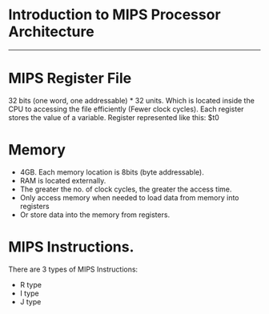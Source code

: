 # Introduction to MIPS Processor Architecture

---

# MIPS Register File

32 bits (one word, one addressable) \* 32 units. Which is located inside the CPU to accessing the file efficiently (Fewer clock cycles). Each register stores the value of a variable. Register represented like this: $t0

# Memory

- 4GB. Each memory location is 8bits (byte addressable).
- RAM is located externally.
- The greater the no. of clock cycles, the greater the access time.
- Only access memory when needed to load data from memory into registers
- Or store data into the memory from registers.

# MIPS Instructions.

There are 3 types of MIPS Instructions:

- R type
- I type
- J type
